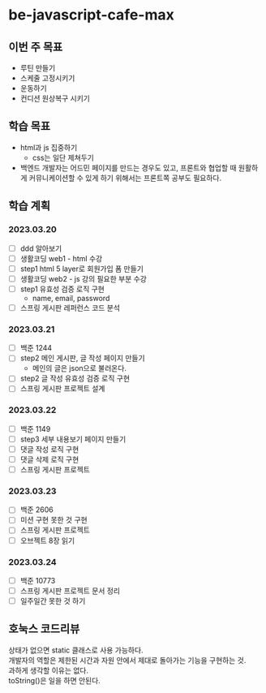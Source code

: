 # be-javascript-cafe-max
## 이번 주 목표
- 루틴 만들기
- 스케줄 고정시키기
- 운동하기
- 컨디션 원상복구 시키기

## 학습 목표
- html과 js 집중하기
  - css는 일단 제쳐두기
- 백엔드 개발자는 어드민 페이지를 만드는 경우도 있고, 
  프론트와 협업할 때 원활하게 커뮤니케이션할 수 있게 하기 위해서는 프론트쪽 공부도 필요하다.


## 학습 계획
### 2023.03.20
- [ ] ddd 알아보기
- [ ] 생활코딩 web1 - html 수강
- [ ] step1 html 5 layer로 회원가입 폼 만들기
- [ ] 생활코딩 web2 - js 강의 필요한 부분 수강
- [ ] step1 유효성 검증 로직 구현
  - name, email, password
- [ ] 스프링 게시판 레퍼런스 코드 분석

### 2023.03.21
- [ ] 백준 1244
- [ ] step2 메인 게시판, 글 작성 페이지 만들기
  - 메인의 글은 json으로 불러온다.
- [ ] step2 글 작성 유효성 검증 로직 구현
- [ ] 스프링 게시판 프로젝트 설계

### 2023.03.22
- [ ] 백준 1149
- [ ] step3 세부 내용보기 페이지 만들기
- [ ] 댓글 작성 로직 구현
- [ ] 댓글 삭제 로직 구현
- [ ] 스프링 게시판 프로젝트

### 2023.03.23
- [ ] 백준 2606
- [ ] 미션 구현 못한 것 구현
- [ ] 스프링 게시판 프로젝트
- [ ] 오브젝트 8장 읽기

### 2023.03.24
- [ ] 백준 10773
- [ ] 스프링 게시판 프로젝트 문서 정리
- [ ] 일주일간 못한 것 하기

## 호눅스 코드리뷰
상태가 없으면 static 클래스로 사용 가능하다.    
개발자의 역할은 제한된 시간과 자원 안에서 제대로 돌아가는 기능을 구현하는 것.    
과하게 생각할 이유는 없다.    
toString()은 일을 하면 안된다.